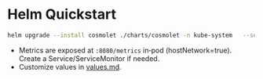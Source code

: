 
# Helm Quickstart
```bash
helm upgrade --install cosmolet ./charts/cosmolet -n kube-system   --set config.bgp.asn=65001   --set securityContext.privileged=true
```
- Metrics are exposed at `:8080/metrics` in‑pod (hostNetwork=true). Create a Service/ServiceMonitor if needed.
- Customize values in [values.md](values.md).
